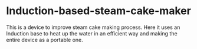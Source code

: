 # Induction-based-steam-cake-maker
This is a device to improve steam cake making process. Here it uses an Induction base to heat up the water in an efficient way and making the entire device as a portable one.
